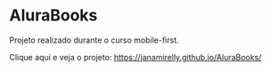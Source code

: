 # AluraBooks
Projeto realizado durante o curso mobile-first.

Clique aqui e veja o projeto: https://janamirelly.github.io/AluraBooks/
